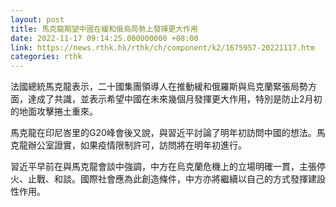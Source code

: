 ```yaml
---
layout: post
title: 馬克龍期望中國在緩和俄烏局勢上發揮更大作用
date: 2022-11-17 09:14:25.000000000 +08:00
link: https://news.rthk.hk/rthk/ch/component/k2/1675957-20221117.htm
categories: rthk
---
```


法國總統馬克龍表示，二十國集團領導人在推動緩和俄羅斯與烏克蘭緊張局勢方面，達成了共識，並表示希望中國在未來幾個月發揮更大作用，特別是防止2月初的地面攻擊捲土重來。

馬克龍在印尼峇里的G20峰會後又說，與習近平討論了明年初訪問中國的想法。馬克龍辦公室證實，如果疫情限制許可，訪問將在明年初進行。

習近平早前在與馬克龍會談中強調，中方在烏克蘭危機上的立場明確一貫，主張停火、止戰、和談。國際社會應為此創造條件，中方亦將繼續以自己的方式發揮建設性作用。
